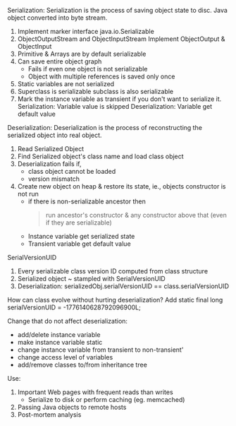 Serialization:
Serialization is the process of saving object state to disc. Java object converted into byte stream.
1. Implement marker interface java.io.Serializable
2. ObjectOutputStream and ObjectInputStream
    Implement ObjectOutput & ObjectInput
3. Primitive & Arrays are by default serializable
4. Can save entire object graph
    - Fails if even one object is not serializable
    - Object with multiple references is saved only once
5. Static variables are not serialized
6. Superclass is serializable subclass is also serializable
7. Mark the instance variable as transient if you don't want to serialize it.
    Serialization: Variable value is skipped
    Deserialization: Variable get default value

Deserialization:
Deserialization is the process of reconstructing the serialized object into real object. 
1. Read Serialized Object
2. Find Serialized object's class name and load class object
3. Deserialization fails if,
    - class object cannot be loaded
    - version mismatch
4. Create new object on heap & restore its state, ie., objects constructor is not run
   - if there is non-serializable ancestor then
        >    run ancestor's constructor & 
        >    any constructor above that (even if they are serializable) 
   - Instance variable get serialized state
   - Transient variable get default value

SerialVersionUID
1. Every serializable class version ID computed from class structure
2.  Serialized object ~ stampled with SerialVersionUID
3.  Deserialization:
    serializedObj.serialVersionUID  == class.serialVersionUID

How can class evolve without hurting deserialization?
Add static final long serialVersionUID = -1776140628792096900L;

Change that do not affect deserialization:
- add/delete instance variable
- make instance variable static
- change instance variable from transient to non-transient'
- change access level of variables
- add/remove classes to/from inheritance tree


Use:
1. Important Web pages with frequent reads than writes
    - Serialize to disk or perform caching (eg. memcached)
2. Passing Java objects to remote hosts
3. Post-mortem analysis
